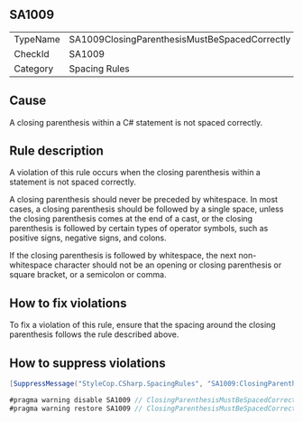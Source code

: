 ﻿## SA1009

<table>
<tr>
  <td>TypeName</td>
  <td>SA1009ClosingParenthesisMustBeSpacedCorrectly</td>
</tr>
<tr>
  <td>CheckId</td>
  <td>SA1009</td>
</tr>
<tr>
  <td>Category</td>
  <td>Spacing Rules</td>
</tr>
</table>

## Cause

A closing parenthesis within a C# statement is not spaced correctly.

## Rule description

A violation of this rule occurs when the closing parenthesis within a statement is not spaced correctly.

A closing parenthesis should never be preceded by whitespace. In most cases, a closing parenthesis should be followed by a single space, unless the closing parenthesis comes at the end of a cast, or the closing parenthesis is followed by certain types of operator symbols, such as positive signs, negative signs, and colons.

If the closing parenthesis is followed by whitespace, the next non-whitespace character should not be an opening or closing parenthesis or square bracket, or a semicolon or comma.

## How to fix violations

To fix a violation of this rule, ensure that the spacing around the closing parenthesis follows the rule described above.

## How to suppress violations

```csharp
[SuppressMessage("StyleCop.CSharp.SpacingRules", "SA1009:ClosingParenthesisMustBeSpacedCorrectly", Justification = "Reviewed.")]
```

```csharp
#pragma warning disable SA1009 // ClosingParenthesisMustBeSpacedCorrectly
#pragma warning restore SA1009 // ClosingParenthesisMustBeSpacedCorrectly
```
